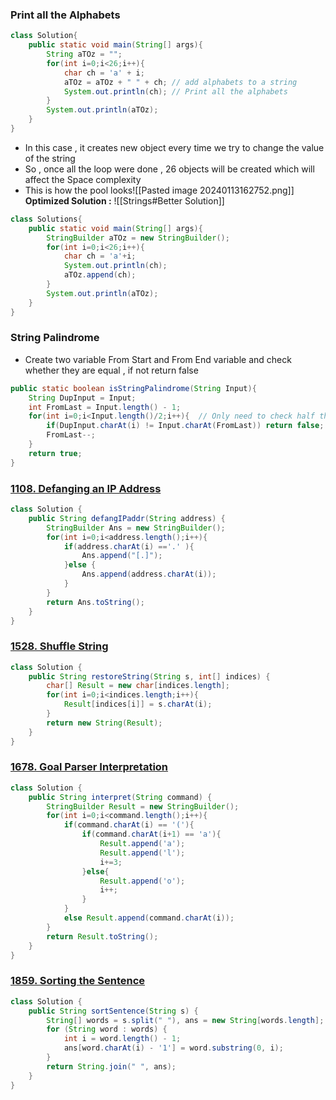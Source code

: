 ### Print all the Alphabets

```Java
class Solution{
	public static void main(String[] args){
		String aTOz = "";
		for(int i=0;i<26;i++){
			char ch = 'a' + i;
			aTOz = aTOz + " " + ch; // add alphabets to a string
			System.out.println(ch); // Print all the alphabets
		}
		System.out.println(aTOz);
	}
}
```

- In this case , it creates new object every time we try to change the value of the string
- So , once all the loop were done , 26 objects will be created which will affect the Space complexity
- This is how the pool looks![[Pasted image 20240113162752.png]]
 **Optimized Solution :**
 ![[Strings#Better Solution]]
```Java
class Solutions{
	public static void main(String[] args){
		StringBuilder aTOz = new StringBuilder();
		for(int i=0;i<26;i++){
			char ch = 'a'+i;
			System.out.println(ch);
			aTOz.append(ch);
		}
		System.out.println(aTOz);
	}
}
```

### String Palindrome 
- Create two variable From Start and From End variable and check whether they are equal , if not return false 
```Java
public static boolean isStringPalindrome(String Input){  
    String DupInput = Input;  
    int FromLast = Input.length() - 1;  
    for(int i=0;i<Input.length()/2;i++){  // Only need to check half the string
        if(DupInput.charAt(i) != Input.charAt(FromLast)) return false;  
        FromLast--;  
    }  
    return true;  
}
```


### [1108. Defanging an IP Address](https://leetcode.com/problems/defanging-an-ip-address/)

```Java
class Solution {
    public String defangIPaddr(String address) {
        StringBuilder Ans = new StringBuilder();
        for(int i=0;i<address.length();i++){
            if(address.charAt(i) =='.' ){
                Ans.append("[.]");
            }else {
                Ans.append(address.charAt(i));
            }
        }
        return Ans.toString();
    }
}
```




###  [1528. Shuffle String](https://leetcode.com/problems/shuffle-string/)

```Java
class Solution {
    public String restoreString(String s, int[] indices) {
        char[] Result = new char[indices.length];
        for(int i=0;i<indices.length;i++){
            Result[indices[i]] = s.charAt(i);
        }
        return new String(Result);
    }
}
```


### [1678. Goal Parser Interpretation](https://leetcode.com/problems/goal-parser-interpretation/)

```Java
class Solution {
    public String interpret(String command) {
        StringBuilder Result = new StringBuilder();
        for(int i=0;i<command.length();i++){
            if(command.charAt(i) == '('){
                if(command.charAt(i+1) == 'a'){
                    Result.append('a');
                    Result.append('l');
                    i+=3;
                }else{
                    Result.append('o');
                    i++;
                }
            }
            else Result.append(command.charAt(i));
        }
        return Result.toString();
    }
}
```

### [1859. Sorting the Sentence](https://leetcode.com/problems/sorting-the-sentence/)
```Java
class Solution {
    public String sortSentence(String s) {
        String[] words = s.split(" "), ans = new String[words.length];
        for (String word : words) {
            int i = word.length() - 1;
            ans[word.charAt(i) - '1'] = word.substring(0, i);
        }
        return String.join(" ", ans);
    }
}
```
